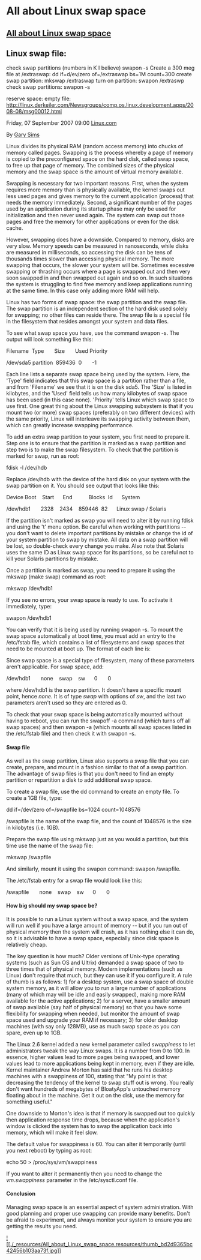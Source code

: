 # All about Linux swap space

## [All about Linux swap space](http://linux.com/news/software/applications/8208-all-about-linux-swap-space)

## Linux swap file:

check swap partitions (numbers in K I believe)
swapon -s
Create a 300 meg file at /extraswap:
dd if=d/ev/zero of=/extraswap bs=1M count=300
create swap partition:
mkswap /extraswap
turn on partition:
swapon /extraswp
check swap partitions:
swapon -s

reserve space: empty file:
http://linux.derkeiler.com/Newsgroups/comp.os.linux.development.apps/2008-08/msg00012.html

Friday, 07 September 2007 09:00 [Linux.com](http://linux.com/community/profile?userid=62)

By [Gary Sims](http://www.hungrypenguin.net/)

Linux divides its physical RAM (random access memory) into chucks of memory called pages. Swapping is the process whereby a page of memory is copied to the preconfigured space on the hard disk, called swap space, to free up that page of memory. The combined sizes of the physical memory and the swap space is the amount of virtual memory available.

Swapping is necessary for two important reasons. First, when the system requires more memory than is physically available, the kernel swaps out less used pages and gives memory to the current application (process) that needs the memory immediately. Second, a significant number of the pages used by an application during its startup phase may only be used for initialization and then never used again. The system can swap out those pages and free the memory for other applications or even for the disk cache.

However, swapping does have a downside. Compared to memory, disks are very slow. Memory speeds can be measured in nanoseconds, while disks are measured in milliseconds, so accessing the disk can be tens of thousands times slower than accessing physical memory. The more swapping that occurs, the slower your system will be. Sometimes excessive swapping or thrashing occurs where a page is swapped out and then very soon swapped in and then swapped out again and so on. In such situations the system is struggling to find free memory and keep applications running at the same time. In this case only adding more RAM will help.

Linux has two forms of swap space: the swap partition and the swap file. The swap partition is an independent section of the hard disk used solely for swapping; no other files can reside there. The swap file is a special file in the filesystem that resides amongst your system and data files.

To see what swap space you have, use the command swapon -s. The output will look something like this:

Filename  Type       Size       Used Priority

/dev/sda5 partition  859436  0       -1

Each line lists a separate swap space being used by the system. Here, the 'Type' field indicates that this swap space is a partition rather than a file, and from 'Filename' we see that it is on the disk sda5. The 'Size' is listed in kilobytes, and the 'Used' field tells us how many kilobytes of swap space has been used (in this case none). 'Priority' tells Linux which swap space to use first. One great thing about the Linux swapping subsystem is that if you mount two (or more) swap spaces (preferably on two different devices) with the same priority, Linux will interleave its swapping activity between them, which can greatly increase swapping performance.

To add an extra swap partition to your system, you first need to prepare it. Step one is to ensure that the partition is marked as a swap partition and step two is to make the swap filesystem. To check that the partition is marked for swap, run as root:

fdisk -l /dev/hdb

Replace /dev/hdb with the device of the hard disk on your system with the swap partition on it. You should see output that looks like this:

Device Boot    Start      End           Blocks  Id      System

/dev/hdb1       2328    2434    859446  82      Linux swap / Solaris

If the partition isn't marked as swap you will need to alter it by running fdisk and using the 't' menu option. Be careful when working with partitions -- you don't want to delete important partitions by mistake or change the id of your system partition to swap by mistake. All data on a swap partition will be lost, so double-check every change you make. Also note that Solaris uses the same ID as Linux swap space for its partitions, so be careful not to kill your Solaris partitions by mistake.

Once a partition is marked as swap, you need to prepare it using the mkswap (make swap) command as root:

mkswap /dev/hdb1

If you see no errors, your swap space is ready to use. To activate it immediately, type:

swapon /dev/hdb1

You can verify that it is being used by running swapon -s. To mount the swap space automatically at boot time, you must add an entry to the /etc/fstab file, which contains a list of filesystems and swap spaces that need to be mounted at boot up. The format of each line is:

Since swap space is a special type of filesystem, many of these parameters aren't applicable. For swap space, add:

/dev/hdb1       none    swap    sw      0       0

where /dev/hdb1 is the swap partition. It doesn't have a specific mount point, hence _none_. It is of type _swap_ with options of _sw_, and the last two parameters aren't used so they are entered as 0.

To check that your swap space is being automatically mounted without having to reboot, you can run the swapoff -a command (which turns off all swap spaces) and then swapon -a (which mounts all swap spaces listed in the /etc/fstab file) and then check it with swapon -s.

#### Swap file

As well as the swap partition, Linux also supports a swap file that you can create, prepare, and mount in a fashion similar to that of a swap partition. The advantage of swap files is that you don't need to find an empty partition or repartition a disk to add additional swap space.

To create a swap file, use the dd command to create an empty file. To create a 1GB file, type:

dd if=/dev/zero of=/swapfile bs=1024 count=1048576

/swapfile is the name of the swap file, and the count of 1048576 is the size in kilobytes (i.e. 1GB).

Prepare the swap file using mkswap just as you would a partition, but this time use the name of the swap file:

mkswap /swapfile

And similarly, mount it using the swapon command: swapon /swapfile.

The /etc/fstab entry for a swap file would look like this:

/swapfile       none    swap    sw      0       0

#### How big should my swap space be?

It is possible to run a Linux system without a swap space, and the system will run well if you have a large amount of memory -- but if you run out of physical memory then the system will crash, as it has nothing else it can do, so it is advisable to have a swap space, especially since disk space is relatively cheap.

The key question is how much? Older versions of Unix-type operating systems (such as Sun OS and Ultrix) demanded a swap space of two to three times that of physical memory. Modern implementations (such as Linux) don't require that much, but they can use it if you configure it. A rule of thumb is as follows: 1) for a desktop system, use a swap space of double system memory, as it will allow you to run a large number of applications (many of which may will be idle and easily swapped), making more RAM available for the active applications; 2) for a server, have a smaller amount of swap available (say half of physical memory) so that you have some flexibility for swapping when needed, but monitor the amount of swap space used and upgrade your RAM if necessary; 3) for older desktop machines (with say only 128MB), use as much swap space as you can spare, even up to 1GB.

The Linux 2.6 kernel added a new kernel parameter called _swappiness_ to let administrators tweak the way Linux swaps. It is a number from 0 to 100. In essence, higher values lead to more pages being swapped, and lower values lead to more applications being kept in memory, even if they are idle. Kernel maintainer Andrew Morton has said that he runs his desktop machines with a swappiness of 100, stating that "My point is that decreasing the tendency of the kernel to swap stuff out is wrong. You really don't want hundreds of megabytes of BloatyApp's untouched memory floating about in the machine. Get it out on the disk, use the memory for something useful."

One downside to Morton's idea is that if memory is swapped out too quickly then application response time drops, because when the application's window is clicked the system has to swap the application back into memory, which will make it feel slow.

The default value for swappiness is 60. You can alter it temporarily (until you next reboot) by typing as root:

echo 50 > /proc/sys/vm/swappiness

If you want to alter it permanently then you need to change the _vm.swappiness_ parameter in the /etc/sysctl.conf file.

#### Conclusion

Managing swap space is an essential aspect of system administration. With good planning and proper use swapping can provide many benefits. Don't be afraid to experiment, and always monitor your system to ensure you are getting the results you need.

[![[./_resources/All_about_Linux_swap_space.resources/thumb_bd2d9365bc42456b103aa73f.jpg]]](http://linux.com/community/profile?userid=62)
